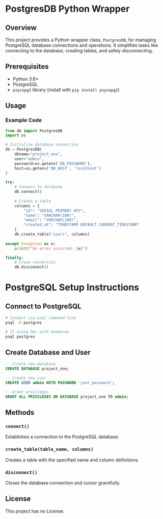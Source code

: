 # PostgresDB Python Wrapper

## Overview
This project provides a Python wrapper class, `PostgresDB`, for managing PostgreSQL database connections and operations. It simplifies tasks like connecting to the database, creating tables, and safely disconnecting.

## Prerequisites
- Python 3.6+
- PostgreSQL
- `psycopg2` library (install with `pip install psycopg2`)

## Usage

### Example Code
```python
from db import PostgresDB
import os

# Initialize database connection
db = PostgresDB(
    dbname="project_one",
    user="admin",
    password=os.getenv('DB_PASSWORD'),
    host=os.getenv('DB_HOST', 'localhost')
)

try:
    # Connect to database
    db.connect()
    
    # Create a table
    columns = {
        "id": "SERIAL PRIMARY KEY",
        "name": "VARCHAR(100)",
        "email": "VARCHAR(100)",
        "created_at": "TIMESTAMP DEFAULT CURRENT_TIMESTAMP"
    }
    db.create_table("users", columns)
    
except Exception as e:
    print(f"An error occurred: {e}")

finally:
    # Close connection
    db.disconnect()
```
# PostgreSQL Setup Instructions

## Connect to PostgreSQL
```bash
# Connect via psql command line
psql -U postgres

# If using Mac with Homebrew
psql postgres
```

## Create Database and User
```sql
-- Create new database
CREATE DATABASE project_one;

-- Create new user
CREATE USER admin WITH PASSWORD 'your_password';

-- Grant privileges
GRANT ALL PRIVILEGES ON DATABASE project_one TO admin;
```



## Methods

### `connect()`
Establishes a connection to the PostgreSQL database.

### `create_table(table_name, columns)`
Creates a table with the specified name and column definitions.

### `disconnect()`
Closes the database connection and cursor gracefully.

## License
This project has no License.



